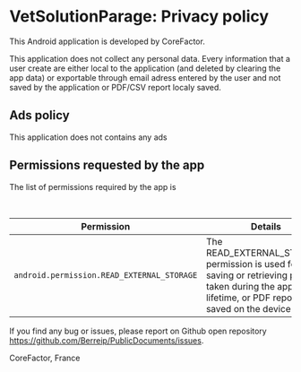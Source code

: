 # VetSolutionParage: Privacy policy

This Android application is developed by CoreFactor.  

This application does not collect any personal data. Every information that a user create are either local to the application (and deleted by clearing the app data) or exportable through email adress entered by the user and not saved by the application or PDF/CSV report localy saved.

## Ads policy

This application does not contains any ads

## Permissions requested by the app

The list of permissions required by the app is

<br/>

| Permission | Details |
| :---: | --- |
| `android.permission.READ_EXTERNAL_STORAGE` | The READ_EXTERNAL_STORAGE permission is used for saving or retrieving pictures taken during the application lifetime, or PDF report saved on the device  |


If you find any bug or issues, please report on Github open repository https://github.com/Berreip/PublicDocuments/issues.

CoreFactor, France